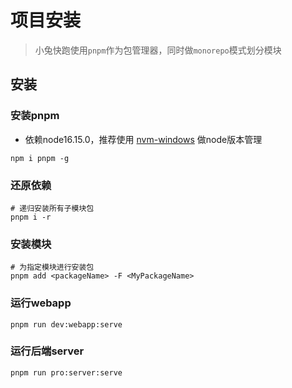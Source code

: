 # 项目安装

> 小兔快跑使用`pnpm`作为包管理器，同时做`monorepo`模式划分模块

## 安装

### 安装pnpm

- 依赖node16.15.0，推荐使用 [nvm-windows](https://github.com/coreybutler/nvm-windows/releases) 做node版本管理

```shell
npm i pnpm -g
```

### 还原依赖

```shell
# 递归安装所有子模块包
pnpm i -r
```

### 安装模块

```shell
# 为指定模块进行安装包
pnpm add <packageName> -F <MyPackageName>
```

### 运行webapp

```shell
pnpm run dev:webapp:serve
```

### 运行后端server

```shell
pnpm run pro:server:serve
```
